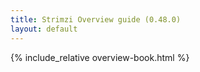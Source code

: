 ```yaml
---
title: Strimzi Overview guide (0.48.0)
layout: default
---
```


{% include_relative overview-book.html %}
